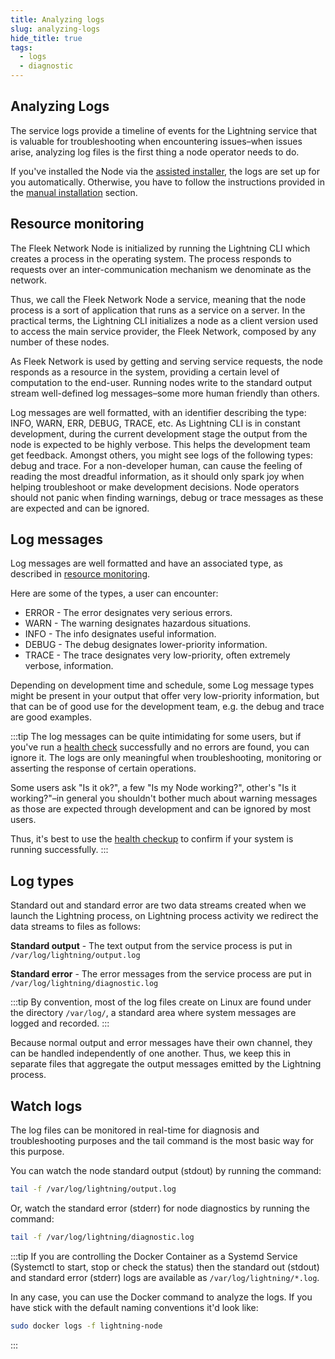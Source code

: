 ```yaml
---
title: Analyzing logs
slug: analyzing-logs
hide_title: true
tags:
  - logs
  - diagnostic
---
```



## Analyzing Logs

The service logs provide a timeline of events for the Lightning service that is valuable for troubleshooting when encountering issues–when issues arise, analyzing log files is the first thing a node operator needs to do.

If you've installed the Node via the [assisted installer](/docs/node/install#assisted-installer), the logs are set up for you automatically. Otherwise, you have to follow the instructions provided in the [manual installation](/docs/node/install#manual-installation) section.

## Resource monitoring

The Fleek Network Node is initialized by running the Lightning CLI which creates a process in the operating system. The process responds to requests over an inter-communication mechanism we denominate as the network.

Thus, we call the Fleek Network Node a service, meaning that the node process is a sort of application that runs as a service on a server. In the practical terms, the Lightning CLI initializes a node as a client version used to access the main service provider, the Fleek Network, composed by any number of these nodes.

As Fleek Network is used by getting and serving service requests, the node responds as a resource in the system, providing a certain level of computation to the end-user. Running nodes write to the standard output stream well-defined log messages–some more human friendly than others.

Log messages are well formatted, with an identifier describing the type: INFO, WARN, ERR, DEBUG, TRACE, etc. As Lightning CLI is in constant development, during the current development stage the output from the node is expected to be highly verbose. This helps the development team get feedback. Amongst others, you might see logs of the following types: debug and trace. For a non-developer human, can cause the feeling of reading the most dreadful information, as it should only spark joy when helping troubleshoot or make development decisions. Node operators should not panic when finding warnings, debug or trace messages as these are expected and can be ignored.

## Log messages

Log messages are well formatted and have an associated type, as described in [resource monitoring](#resource-monitoring).

Here are some of the types, a user can encounter:

- ERROR - The error designates very serious errors.
- WARN - The warning designates hazardous situations.
- INFO - The info designates useful information.
- DEBUG - The debug designates lower-priority information.
- TRACE - The trace designates very low-priority, often extremely verbose, information.

Depending on development time and schedule, some Log message types might be present in your output that offer very low-priority information, but that can be of good use for the development team, e.g. the debug and trace are good examples.

:::tip
The log messages can be quite intimidating for some users, but if you've run a [health check](/docs/node/health-check) successfully and no errors are found, you can ignore it. The logs are only meaningful when troubleshooting, monitoring or asserting the response of certain operations.

Some users ask "Is it ok?", a few "Is my Node working?", other's "Is it working?"–in general you shouldn't bother much about warning messages as those are expected through development and can be ignored by most users. 

Thus, it's best to use the [health checkup](/docs/node/health-check) to confirm if your system is running successfully.
:::

## Log types

Standard out and standard error are two data streams created when we launch the Lightning process, on Lightning process activity we redirect the data streams to files as follows:

**Standard output** - The text output from the service process is put in `/var/log/lightning/output.log`

**Standard error** - The error messages from the service process are put in `/var/log/lightning/diagnostic.log`

:::tip
By convention, most of the log files create on Linux are found under the directory `/var/log/`, a standard area where system messages are logged and recorded.
:::

Because normal output and error messages have their own channel, they can be handled independently of one another. Thus, we keep this in separate files that aggregate the output messages emitted by the Lightning process.

## Watch logs

The log files can be monitored in real-time for diagnosis and troubleshooting purposes and the tail command is the most basic way for this purpose.

You can watch the node standard output (stdout) by running the command:

```sh
tail -f /var/log/lightning/output.log
```

Or, watch the standard error (stderr) for node diagnostics by running the command:

```sh
tail -f /var/log/lightning/diagnostic.log
```

:::tip
If you are controlling the Docker Container as a Systemd Service (Systemctl to start, stop or check the status) then the standard out (stdout) and standard error (stderr) logs are available as `/var/log/lightning/*.log`.

In any case, you can use the Docker command to analyze the logs. If you have stick with the default naming conventions it'd look like:

```sh
sudo docker logs -f lightning-node
```
:::
